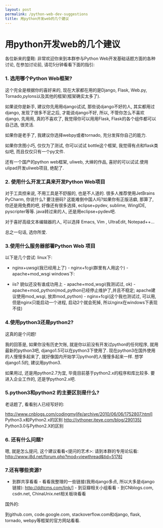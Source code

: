 ```yaml
---
layout: post
permalink: /python-web-dev-suggestions
title: 用python开发web的几个建议
---
```


# 用python开发web的几个建议 #


﻿﻿各位新来的童鞋:
非常欢迎你来到本群参与Python Web开发基础话题方面的各种讨论, 在参加讨论前, 请花5分钟看看下面的指引:

### 1. 选用哪个Python Web框架? ###

这个完全是根据你的喜好来的, 现在大家都在用的是Django, Flask, Web.py, Tornado,pylons以及其他的框架(框架确实太多了).

如果说你是新手, 建议你先用用django试试, 那些说django不好的人, 其实都用过django, 发现了很多不足之后, 才能说django不好, 所以, 不管你怎么不喜欢django, 先用用, 真的不喜欢了, 我觉得你可以用用Flask, Flask的各个组件都可以自己选, 很灵活.

如果你是老手了, 我建议你选择webpy或者tornado, 充分发挥你自己的能力.

如果你贪图小巧, 仅仅为了测试, 你可以试试 bottle这个框架, 我觉得有点和flask类似吧, 而且仅仅只有一个py文件.

还有一个国产的python web框架, uliweb, 大婶的作品, 喜好的可以试试.使用ulipad开发uliweb项目, 绝配了.

### 2. 使用什么开发工具来开发Python Web项目 ###

对于工具控来说, 不用工具是不舒服的, 也是不人道的.
很多人推荐使用JetBrains PyCharm, 你说﻿什么? 要注册码? 这能难倒中国人吗?如果你有正版洁癖, 那算了, 你还是用免费的吧, 好像还有很多选择, eclipse+pydev, sublime, WingIDE, pyscripter等等. java转过来的人, 还是用eclipse+pydev吧.

对于喜好高级文本编辑器的人, 可以选择 Emacs, Vim , UltraEdit, Notepad++...

总之一句话, 选你所爱.

### 3.使用什么服务器部署Python Web 项目 ###

以下是几个尝试:
linux下:
 - nginx+uwsgi(我已经用上了) - nginx+fcgi(群里有人用这个) - apache+mod_wsgi
windows下:

 - iis? 貌似还没有谁成功用上 - apache+mod_wsgi(我测试过, ok) - apache+mod_python(mod_python已经停止维护了,并且不稳定; apache建议使用mod_wsgi, 放弃mod_python) - nginx+fcgi(这个我也测试过, 可以用, 但是nginx只能启动一个进程, 启动2个就会死掉, 所以nginx在windows下表现不佳)
### 4.使用python3还是python2? ###

这真的是个问题!

我的回答是, 如果你没有历史欠账, 就是你以前没有开发过python的任何程序, 就用最新的python3吧, django1.5可以在python3下使用了. 现在python3在国外使用的人慢慢多起来了, 就好像国内开始学习python的人慢慢多起来一样. 想学django1.5的, 建议用python3.

如果用过, 还是用python2.7为宜, 毕竟目前基于python2.x的程序和库比较多. 要进入企业工作的, 还是学python2.x吧.

### 5.python3和python2 的主要区别是什么? ###

老话题了, 看看别人已经写好的:

http://www.cnblogs.com/codingmylife/archive/2010/06/06/1752807.html] Python3.x和Python2.x的区别
http://jythoner.iteye.com/blog/290135] Python3.0与Python2.X的区别

### 6. 还有什么问题? ###

嗯, 就是怎么提问, 这个建议看看<提问的艺术>: 请到本群的专用论坛看: http://www.i8d.net/forum.php?mod=viewthread&tid=5178]

### 7.还有哪些资源? ###
 - 到群共享看看 - 看看我整理的一些链接(我用django多点, 所以大多是django链接): http://ddtcms.com/link/]  - 到豆瓣相关小组看看 - 到CNblogs.com, csdn.net, ChinaUnix.net相关板块看看

国外的:

到github.com, code.google.com, stackoverflow.com和django, flask, tornado, webpy等框架的官方网站看看.